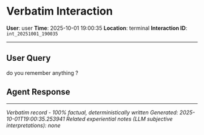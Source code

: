 # Verbatim Interaction

**User**: user
**Time**: 2025-10-01 19:00:35
**Location**: terminal
**Interaction ID**: `int_20251001_190035`

---

## User Query

do you remember anything ?

## Agent Response



---

*Verbatim record - 100% factual, deterministically written*
*Generated: 2025-10-01T19:00:35.253941*
*Related experiential notes (LLM subjective interpretations): none*
